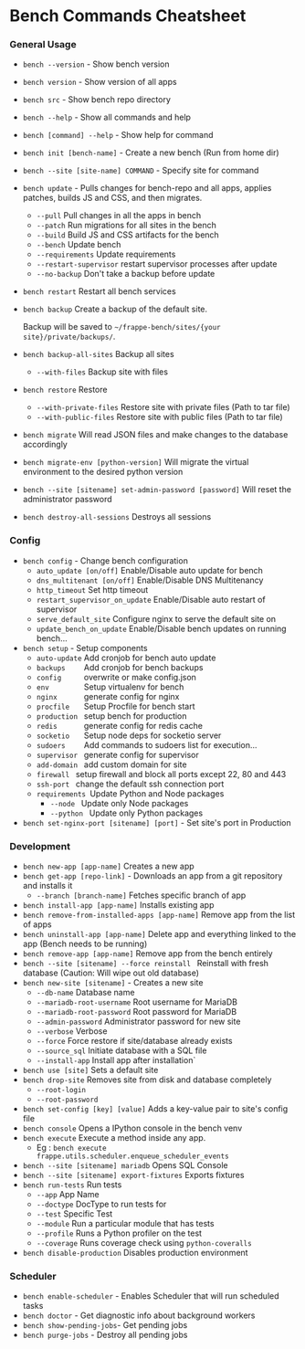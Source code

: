 <!-- base_template: frappe_io/www/frappe/frappe_base.html --><!-- add-breadcrumbs -->
# Bench Commands Cheatsheet

### General Usage

* `bench --version` - Show bench version
* `bench version` - Show version of all apps
* `bench src` - Show bench repo directory
* `bench --help` - Show all commands and help
* `bench [command] --help` - Show help for command
* `bench init [bench-name]` - Create a new bench (Run from home dir)
* `bench --site [site-name] COMMAND` - Specify site for command
* `bench update` - Pulls changes for bench-repo and all apps, applies patches, builds JS and CSS, and then migrates.
  * `--pull`                Pull changes in all the apps in bench
  * `--patch`               Run migrations for all sites in the bench
  * `--build`               Build JS and CSS artifacts for the bench
  * `--bench`               Update bench
  * `--requirements`        Update requirements
  * `--restart-supervisor`  restart supervisor processes after update
  * `--no-backup`			  Don't take a backup before update
* `bench restart` Restart all bench services
* `bench backup` Create a backup of the default site.

  Backup will be saved to `~/frappe-bench/sites/{your site}/private/backups/`.

* `bench backup-all-sites` Backup all sites
  * `--with-files` Backup site with files
* `bench restore` Restore
  * `--with-private-files` Restore site with private files (Path to tar file)
  * `--with-public-files` Restore site with public files (Path to tar file)
* `bench migrate` Will read JSON files and make changes to the database accordingly
* `bench migrate-env [python-version]` Will migrate the virtual environment to the desired python version
* `bench --site [sitename] set-admin-password [password]` Will reset the administrator password
* `bench destroy-all-sessions` Destroys all sessions


### Config

* `bench config` - Change bench configuration
  * `auto_update [on/off]`          Enable/Disable auto update for bench
  * `dns_multitenant [on/off]`      Enable/Disable DNS Multitenancy
  * `http_timeout`                  Set http timeout
  * `restart_supervisor_on_update`  Enable/Disable auto restart of supervisor
  * `serve_default_site`            Configure nginx to serve the default site on
  * `update_bench_on_update`        Enable/Disable bench updates on running bench...
* `bench setup` - Setup components
  * `auto-update`  Add cronjob for bench auto update
  * `backups    `  Add cronjob for bench backups
  * `config     `  overwrite or make config.json
  * `env        `  Setup virtualenv for bench
  * `nginx      `  generate config for nginx
  * `procfile   `  Setup Procfile for bench start
  * `production `  setup bench for production
  * `redis      `  generate config for redis cache
  * `socketio   `  Setup node deps for socketio server
  * `sudoers    `  Add commands to sudoers list for execution...
  * `supervisor `  generate config for supervisor
  * `add-domain `  add custom domain for site
  * `firewall `    setup firewall and block all ports except 22, 80 and 443
  * `ssh-port `    change the default ssh connection port
  * `requirements `Update Python and Node packages
    * `--node ` Update only Node packages
    * `--python ` Update only Python packages
* `bench set-nginx-port [sitename] [port]` - Set site's port in Production


### Development

* `bench new-app [app-name]` Creates a new app
* `bench get-app [repo-link]` - Downloads an app from a git repository and installs it
  * `--branch [branch-name]`    Fetches specific branch of app
* `bench install-app [app-name]` Installs existing app
* `bench remove-from-installed-apps [app-name]` Remove app from the list of apps
* `bench uninstall-app [app-name]` Delete app and everything linked to the app (Bench needs to be running)
* `bench remove-app [app-name]` Remove app from the bench entirely
* `bench --site [sitename] --force reinstall ` Reinstall with fresh database (Caution: Will wipe out old database)
* `bench new-site [sitename]` - Creates a new site
  * `--db-name`                Database name
  * `--mariadb-root-username`  Root username for MariaDB
  * `--mariadb-root-password`  Root password for MariaDB
  * `--admin-password`         Administrator password for new site
  * `--verbose`                     Verbose
  * `--force`                       Force restore if site/database already exists
  * `--source_sql`             Initiate database with a SQL file
  * `--install-app`            Install app after installation`
* `bench use [site]` Sets a default site
* `bench drop-site` Removes site from disk and database completely
  * `--root-login`
  * `--root-password`
* `bench set-config [key] [value]`   Adds a key-value pair to site's config file
* `bench console`   Opens a IPython console in the bench venv
* `bench execute`   Execute a method inside any app.
  * Eg : `bench execute frappe.utils.scheduler.enqueue_scheduler_events`
* `bench --site [sitename] mariadb`  Opens SQL Console
* `bench --site [sitename] export-fixtures`  Exports fixtures
* `bench run-tests`  Run tests
  * `--app` App Name
  * `--doctype` DocType to run tests for
  * `--test` Specific Test
  * `--module` Run a particular module that has tests
  * `--profile` Runs a Python profiler on the test
  * `--coverage` Runs coverage check using `python-coveralls`
* `bench disable-production`  Disables production environment


### Scheduler

* `bench enable-scheduler` - Enables Scheduler that will run scheduled tasks
* `bench doctor` - Get diagnostic info about background workers
* `bench show-pending-jobs`- Get pending jobs
* `bench purge-jobs` - Destroy all pending jobs

